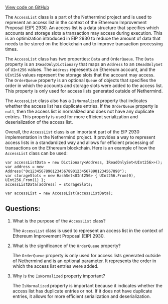 [View code on GitHub](https://github.com/nethermindeth/nethermind/Nethermind.Core/Eip2930/AccessList.cs)

The `AccessList` class is a part of the Nethermind project and is used to represent an access list in the context of the Ethereum Improvement Proposal (EIP) 2930. An access list is a data structure that specifies which accounts and storage slots a transaction may access during execution. This is an optimization introduced in EIP 2930 to reduce the amount of data that needs to be stored on the blockchain and to improve transaction processing times.

The `AccessList` class has two properties: `Data` and `OrderQueue`. The `Data` property is an `IReadOnlyDictionary` that maps an `Address` to an `IReadOnlySet` of `UInt256` values. The `Address` represents an Ethereum account, and the `UInt256` values represent the storage slots that the account may access. The `OrderQueue` property is an optional `Queue` of objects that specifies the order in which the accounts and storage slots were added to the access list. This property is only used for access lists generated outside of Nethermind.

The `AccessList` class also has a `IsNormalized` property that indicates whether the access list has duplicate entries. If the `OrderQueue` property is `null`, then the access list is normalized and does not have any duplicate entries. This property is used for more efficient serialization and deserialization of the access list.

Overall, the `AccessList` class is an important part of the EIP 2930 implementation in the Nethermind project. It provides a way to represent access lists in a standardized way and allows for efficient processing of transactions on the Ethereum blockchain. Here is an example of how the `AccessList` class can be used:

```
var accessListData = new Dictionary<Address, IReadOnlySet<UInt256>>();
var address = new Address("0x1234567890123456789012345678901234567890");
var storageSlots = new HashSet<UInt256> { UInt256.From(0), UInt256.From(1) };
accessListData[address] = storageSlots;

var accessList = new AccessList(accessListData);
```
## Questions: 
 1. What is the purpose of the `AccessList` class?
    
    The `AccessList` class is used to represent an access list in the context of Ethereum Improvement Proposal (EIP) 2930.

2. What is the significance of the `OrderQueue` property?
    
    The `OrderQueue` property is only used for access lists generated outside of Nethermind and is an optional parameter. It represents the order in which the access list entries were added.

3. Why is the `IsNormalized` property important?
    
    The `IsNormalized` property is important because it indicates whether the access list has duplicate entries or not. If it does not have duplicate entries, it allows for more efficient serialization and deserialization.